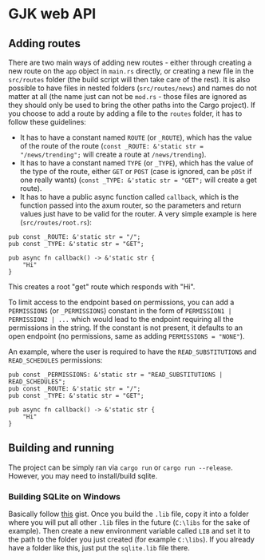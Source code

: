 # GJK web API

## Adding routes
There are two main ways of adding new routes - either through creating a new route on the `app` object in `main.rs` directly, or creating a new file in the `src/routes` folder (the build script will then take care of the rest). It is also possible to have files in nested folders (`src/routes/news`) and names do not matter at all (the name just can not be `mod.rs` - those files are ignored as they should only be used to bring the other paths into the Cargo project).
If you choose to add a route by adding a file to the `routes` folder, it has to follow these guidelines:
 - It has to have a constant named `ROUTE` (or `_ROUTE`), which has the value of the route of the route (`const _ROUTE: &'static str = "/news/trending";` will create a route at `/news/trending`).
 - It has to have a constant named `TYPE` (or `_TYPE`), which has the value of the type of the route, either `GET` or `POST` (case is ignored, can be `pOSt` if one really wants) (`const _TYPE: &'static str = "GET";` will create a get route).
 - It has to have a public async function called `callback`, which is the function passed into the axum router, so the parameters and return values just have to be valid for the router.
A very simple example is here (`src/routes/root.rs`):
```
pub const _ROUTE: &'static str = "/";
pub const _TYPE: &'static str = "GET";

pub async fn callback() -> &'static str {
	"Hi"
}
```
This creates a root "get" route which responds with "Hi".

To limit access to the endpoint based on permissions, you can add a `PERMISSIONS` (or `_PERMISSIONS`) constant in the form of `PERMISSION1 | PERMISSION2 | ...` which would lead to the endpoint requiring all the permissions in the string. If the constant is not present, it defaults to an open endpoint (no permissions, same as adding `PERMISSIONS = "NONE"`).

An example, where the user is required to have the `READ_SUBSTITUTIONS` and `READ_SCHEDULES` permissions:
```
pub const _PERMISSIONS: &'static str = "READ_SUBSTITUTIONS | READ_SCHEDULES";
pub const _ROUTE: &'static str = "/";
pub const _TYPE: &'static str = "GET";

pub async fn callback() -> &'static str {
	"Hi"
}
```

## Building and running
The project can be simply ran via `cargo run` or `cargo run --release`. However, you may need to install/build sqlite.

### Building SQLite on Windows
Basically follow [this](https://gist.github.com/zeljic/d8b542788b225b1bcb5fce169ee28c55) gist. Once you build the `.lib` file, copy it into a folder where you will put all other `.lib` files in the future (`C:\libs` for the sake of example). Then create a new environment variable called `LIB` and set it to the path to the folder you just created (for example `C:\libs`). If you already have a folder like this, just put the `sqlite.lib` file there.